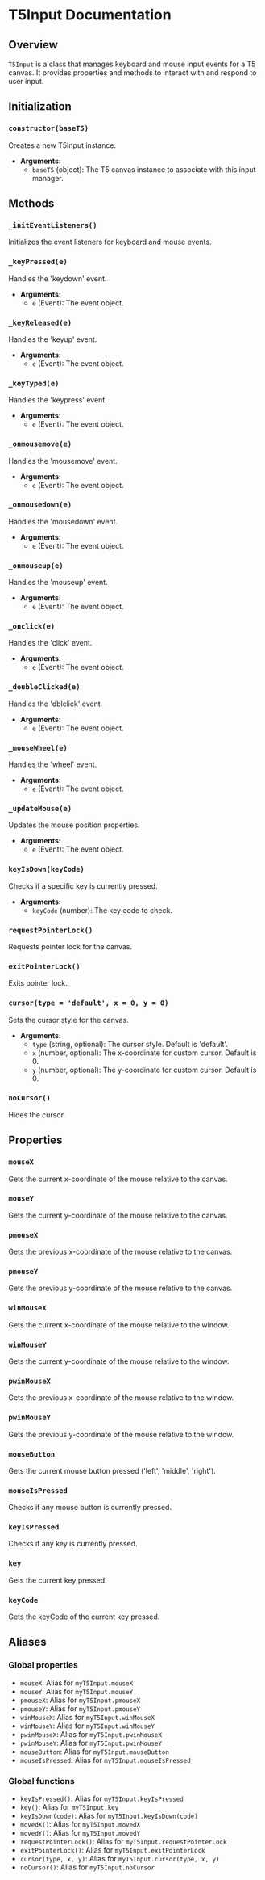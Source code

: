 # T5Input Documentation

## Overview
`T5Input` is a class that manages keyboard and mouse input events for a T5 canvas. It provides properties and methods to interact with and respond to user input.

## Initialization
### `constructor(baseT5)`
Creates a new T5Input instance.
- **Arguments:**
  - `baseT5` (object): The T5 canvas instance to associate with this input manager.

## Methods

### `_initEventListeners()`
Initializes the event listeners for keyboard and mouse events.

### `_keyPressed(e)`
Handles the 'keydown' event.
- **Arguments:**
  - `e` (Event): The event object.

### `_keyReleased(e)`
Handles the 'keyup' event.
- **Arguments:**
  - `e` (Event): The event object.

### `_keyTyped(e)`
Handles the 'keypress' event.
- **Arguments:**
  - `e` (Event): The event object.

### `_onmousemove(e)`
Handles the 'mousemove' event.
- **Arguments:**
  - `e` (Event): The event object.

### `_onmousedown(e)`
Handles the 'mousedown' event.
- **Arguments:**
  - `e` (Event): The event object.

### `_onmouseup(e)`
Handles the 'mouseup' event.
- **Arguments:**
  - `e` (Event): The event object.

### `_onclick(e)`
Handles the 'click' event.
- **Arguments:**
  - `e` (Event): The event object.

### `_doubleClicked(e)`
Handles the 'dblclick' event.
- **Arguments:**
  - `e` (Event): The event object.

### `_mouseWheel(e)`
Handles the 'wheel' event.
- **Arguments:**
  - `e` (Event): The event object.

### `_updateMouse(e)`
Updates the mouse position properties.
- **Arguments:**
  - `e` (Event): The event object.

### `keyIsDown(keyCode)`
Checks if a specific key is currently pressed.
- **Arguments:**
  - `keyCode` (number): The key code to check.

### `requestPointerLock()`
Requests pointer lock for the canvas.

### `exitPointerLock()`
Exits pointer lock.

### `cursor(type = 'default', x = 0, y = 0)`
Sets the cursor style for the canvas.
- **Arguments:**
  - `type` (string, optional): The cursor style. Default is 'default'.
  - `x` (number, optional): The x-coordinate for custom cursor. Default is 0.
  - `y` (number, optional): The y-coordinate for custom cursor. Default is 0.

### `noCursor()`
Hides the cursor.

## Properties

### `mouseX`
Gets the current x-coordinate of the mouse relative to the canvas.

### `mouseY`
Gets the current y-coordinate of the mouse relative to the canvas.

### `pmouseX`
Gets the previous x-coordinate of the mouse relative to the canvas.

### `pmouseY`
Gets the previous y-coordinate of the mouse relative to the canvas.

### `winMouseX`
Gets the current x-coordinate of the mouse relative to the window.

### `winMouseY`
Gets the current y-coordinate of the mouse relative to the window.

### `pwinMouseX`
Gets the previous x-coordinate of the mouse relative to the window.

### `pwinMouseY`
Gets the previous y-coordinate of the mouse relative to the window.

### `mouseButton`
Gets the current mouse button pressed ('left', 'middle', 'right').

### `mouseIsPressed`
Checks if any mouse button is currently pressed.

### `keyIsPressed`
Checks if any key is currently pressed.

### `key`
Gets the current key pressed.

### `keyCode`
Gets the keyCode of the current key pressed.

## Aliases

### Global properties
- `mouseX`: Alias for `myT5Input.mouseX`
- `mouseY`: Alias for `myT5Input.mouseY`
- `pmouseX`: Alias for `myT5Input.pmouseX`
- `pmouseY`: Alias for `myT5Input.pmouseY`
- `winMouseX`: Alias for `myT5Input.winMouseX`
- `winMouseY`: Alias for `myT5Input.winMouseY`
- `pwinMouseX`: Alias for `myT5Input.pwinMouseX`
- `pwinMouseY`: Alias for `myT5Input.pwinMouseY`
- `mouseButton`: Alias for `myT5Input.mouseButton`
- `mouseIsPressed`: Alias for `myT5Input.mouseIsPressed`

### Global functions
- `keyIsPressed()`: Alias for `myT5Input.keyIsPressed`
- `key()`: Alias for `myT5Input.key`
- `keyIsDown(code)`: Alias for `myT5Input.keyIsDown(code)`
- `movedX()`: Alias for `myT5Input.movedX`
- `movedY()`: Alias for `myT5Input.movedY`
- `requestPointerLock()`: Alias for `myT5Input.requestPointerLock`
- `exitPointerLock()`: Alias for `myT5Input.exitPointerLock`
- `cursor(type, x, y)`: Alias for `myT5Input.cursor(type, x, y)`
- `noCursor()`: Alias for `myT5Input.noCursor`
